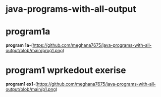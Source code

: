 # java-programs-with-all-output
# program1a
**program 1a**-(https://github.com/meghana7675/java-programs-with-all-output/blob/main/prog1.png)
# program1 wprkedout exerise
**program1 ex1**-(https://github.com/meghana7675/java-programs-with-all-output/blob/main/p1.png)
